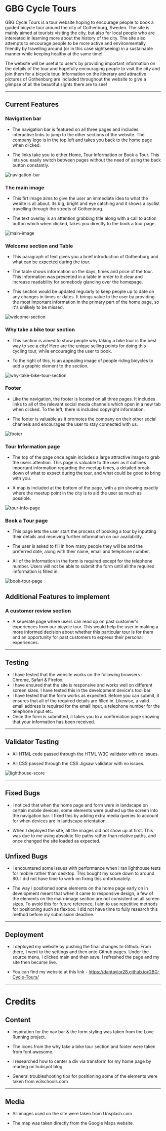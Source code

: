 # GBG Cycle Tours
GBG Cycle Tours is a tour website hoping to encourage people to book a guided bicycle tour around the city of Gothenburg, Sweden.
The site is mainly aimed at tourists visiting the city, but also for local people who are interested in learning more about the history of the city. The site also attempts to encourage people to be more active and environmentally friendly by travelling around (or in this case sightseeing) in a sustainable manner while keeping healthy at the same time!

The website will be useful to user's by providing important information on the details of the tour and hopefully encouraging people to visit the city and join them for a bicycle tour. Information on the itinerary and attractive pictures of Gothenburg are included throughout the website to give a glimpse of all the beautiful sights there are to see!
* * * 

## Current Features

 ### Navigation bar 

 - The navigation bar is featured on all three pages and includes interactive links to jump to the other sections of the website. The company logo is in the top left and takes you back to the home page when clicked.
 
 - The links take you to either Home, Tour Information or Book a Tour. This lets you easily switch between pages without the need of using the back button constantly.

![navigation-bar](/assets/images/navigation-bar.png)

 ### The main image 

 - This firt image aims to give the user an immediate idea to what the webite is all about. Its big, bright and eye catching and it shows a cyclist travelling through the streets of Gothenburg.

 - The text overlay is an attention grabbing title along with a call to action button which when clicked, takes you directly to the book a tour page.

 ![main-image](/assets/images/main-image.png)

 ### Welcome section and Table 

 - This paragraph of text gives you a brief introduction of Gothenburg and what can be expected during the tour.

 - The table shows information on the days, times and price of the tour. This information was presented in a table in order to it clear and increase readability for somebody glancing over the homepage.

 - This section would be updated regularly to keep people up to date on any changes in times or dates. It brings value to the user by providing the most important information in the primary part of the home page, so it's unlikely to be missed.

 ![welcome-section](/assets/images/welcome-section.png)

 ### Why take a bike tour section

 - This section is aimed to show people why taking a bike tour is the best way to see a city!
 Here are the unique selling points for doing this cycling tour, while encouraging the user to book.

 - To the right of this, is an appealing image of people riding bicycles to add a graphic element to the section.

 ![why-take-bike-tour-section](/assets/images/why-take-bike-tour.png)

 ### Footer

 - Like the navigation, the footer is located on all three pages. It includes links to all of the relevant social media channels which open in a new tab when clicked. To the left, there is included copyright information.

 - The footer is valuable as it promotes the company on their other social channels and encourages the user to stay connected with us.

 ![footer](/assets/images/footer.png)

 ### Tour Information page 

 - The top of the page once again includes a large attractive image to grab the users attention. This page is valuable to the user as it outlines important information regarding the meetup times, a detailed break-down of what to expect during the tour, and what could be good to bring with you.

 - A map is included at the bottom of the page, with a pin showing exactly where the meetup point in the city is to aid the user as much as possible.

 ![tour-info-page](/assets/images/tour-info-page.png)

 ### Book a Tour page 

 - This page lets the user start the process of booking a tour by inputting their details and receiving further information on our availability.

 - The user is asked to fill in how many people they will be and the preferred date, along with their name, email and telephone number.

 - All of the information in the form is required except for the telephone number. Users will not be able to submit the form until all the required imformation is filled in.

 ![book-tour-page](/assets/images/book-tour-page.png)

 ## Additional Features to implement

 ### A customer review section
 - A seperate page where users can read up on past customer's experiences from our bicycle tour. This would help the user in making a more informed decision about whether this particular tour is for them and an opportunity for past customers to express their personal experiences.
 * * * 

 ## Testing

 - I have tested that the website works on the following browsers : Chrome, Safari & Firefox.
 - I have ensured that the site is responsive and works well on different screen sizes. I have tested this in the development device's tool bar. 
 - I have tested that the form works as expected. Before you can submit, it ensures that all of the required details are filled in. Likewise, a valid email address is required for the email input, a telephone number for the telephone input etc.
 - Once the form is submitted, it takes you to a confirmation page showing that your information has been received. 
* * *

 ## Validator Testing 

- All HTML code passed through the HTML W3C validator with no issues.

- All CSS passed through the CSS Jigsaw validator with no issues.

![lighthouse-score](/assets/images/lighthouse-score.png)

 * * * 

 ## Fixed Bugs

- I noticed that when the home page and form were in landscape on certain mobile devices, some elements were pushed up the screen into the navigation bar. I fixed this by adding extra media queries to account for when devices are in landscape orientation. 

- When I deployed the site, all the images did not show up at first. This was due to me using absolute file paths rather than relative paths, and once changed the site loaded as expected.

 ## Unfixed Bugs

- I encountered some issues with performance when i ran lighthouse tests for mobile rather than desktop. This bought my score down to around 80. I did not have time to work on fixing this unfortunately.

- The way I positioned some elements on the home page early on in development meant that when it came to responsive design, a few of the elements on the main-image section are not consistent on all screen sizes. To avoid this for future reference, I aim to use repetitive methods for positioning such as flexbox. I did not have time to fully research this method before my submission deadline.

 * * *

 ## Deployment

 - I deployed my website by pushing the final changes to Github. From there, I went to the settings and then onto Github pages. Under the source menu, I clicked main and then save. I refreshed the page and my site then became live.

 - You can find my website at this link - 
 https://dantaylor28.github.io/GBG-Cycle-Tours/
 * * * 

 # Credits

## Content 

- Inspiration for the nav bar & the form styling was taken from the Love Running project.

- The icons from the why take a bike tour section and footer were taken from font awesome.

- I researched how to center a div via transform for my home page by reading on hubspot blog.

- General troubleshooting tips for positioning some of the elements were taken from w3schools.com
* * *

## Media 

- All images used on the site were taken from Unsplash.com

- The map was taken directly from the Google Maps website.








 
